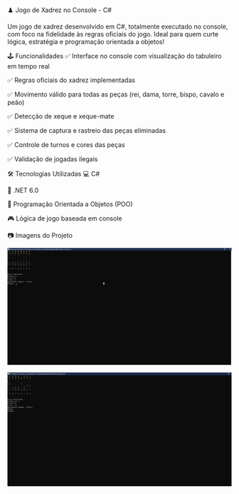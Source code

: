 ♟️ Jogo de Xadrez no Console - C#

Um jogo de xadrez desenvolvido em C#, totalmente executado no console, com foco na fidelidade às regras oficiais do jogo. Ideal para quem curte lógica, estratégia e programação orientada a objetos!

🕹️ Funcionalidades
✅ Interface no console com visualização do tabuleiro em tempo real

✅ Regras oficiais do xadrez implementadas

✅ Movimento válido para todas as peças (rei, dama, torre, bispo, cavalo e peão)

✅ Detecção de xeque e xeque-mate

✅ Sistema de captura e rastreio das peças eliminadas

✅ Controle de turnos e cores das peças

✅ Validação de jogadas ilegais

🛠️ Tecnologias Utilizadas
💻 C#

🧱 .NET 6.0

🧠 Programação Orientada a Objetos (POO)

🎮 Lógica de jogo baseada em console

📷 Imagens do Projeto
<p align="center"> <img src="./img/partida-em-andamento.png" alt="Jogo de Xadrez rodando no console" width="700"/> 
</p> <p align="center"> <img src="./img/xeque-rei.png" alt="Rei em Xeque no Xadrez" width="700"/> </p>
